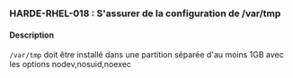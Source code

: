 ### HARDE-RHEL-018 : S'assurer de la configuration de /var/tmp

#### Description
`/var/tmp` doit être installé dans une partition séparée d'au moins 1GB avec les options nodev,nosuid,noexec

